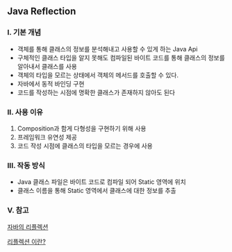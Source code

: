 ## Java Reflection



### I. 기본 개념

- 객체를 통해 클래스의 정보를 분석해내고 사용할 수 있게 하는 Java Api
- 구체적인 클래스 타입을 알지 못해도 컴파일된 바이트 코드를 통해 클래스의 정보를 알아내서 클래스를 사용
- 객체의 타입을 모르는 상태에서 객체의  메서드를 호출할 수 있다.
- 자바에서 동적 바인딩 구현
- 코드를 작성하는 시점에 명확한 클래스가 존재하지 않아도 된다



### II. 사용 이유

1. Composition과 함게 다형성을 구현하기 위해 사용
2. 프레임워크 유연성 제공
3. 코드 작성 시점에 클래스의 타입을 모르는 경우에 사용



### III. 작동 방식

- Java 클래스 파일은 바이트 코드로 컴파일 되어 Static 영역에 위치
- 클래스 이름을 통해 Static 영역에서 클래스에 대한 정보를 추출







### V. 참고

[자바의 리플렉션](https://brunch.co.kr/@kd4/8)

[리플렉션 이란?](http://asfirstalways.tistory.com/221)
